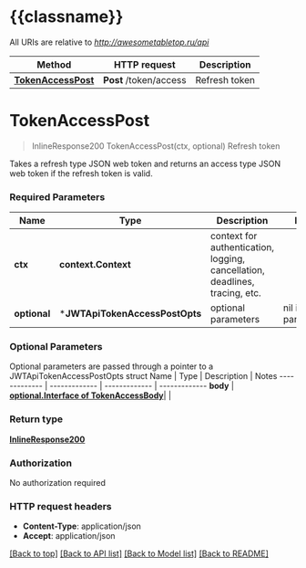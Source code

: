 # {{classname}}

All URIs are relative to *http://awesometabletop.ru/api*

Method | HTTP request | Description
------------- | ------------- | -------------
[**TokenAccessPost**](JWTApi.md#TokenAccessPost) | **Post** /token/access | Refresh token

# **TokenAccessPost**
> InlineResponse200 TokenAccessPost(ctx, optional)
Refresh token

Takes a refresh type JSON web token and returns an access type JSON web token if the refresh token is valid.

### Required Parameters

Name | Type | Description  | Notes
------------- | ------------- | ------------- | -------------
 **ctx** | **context.Context** | context for authentication, logging, cancellation, deadlines, tracing, etc.
 **optional** | ***JWTApiTokenAccessPostOpts** | optional parameters | nil if no parameters

### Optional Parameters
Optional parameters are passed through a pointer to a JWTApiTokenAccessPostOpts struct
Name | Type | Description  | Notes
------------- | ------------- | ------------- | -------------
 **body** | [**optional.Interface of TokenAccessBody**](TokenAccessBody.md)|  | 

### Return type

[**InlineResponse200**](inline_response_200.md)

### Authorization

No authorization required

### HTTP request headers

 - **Content-Type**: application/json
 - **Accept**: application/json

[[Back to top]](#) [[Back to API list]](../README.md#documentation-for-api-endpoints) [[Back to Model list]](../README.md#documentation-for-models) [[Back to README]](../README.md)

